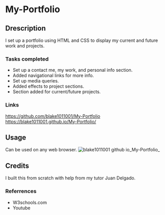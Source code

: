 # My-Portfolio

## Drescription 
I set up a portfolio using HTML and CSS to display my current and future work and projects.

### Tasks completed 
* Set up a contact me, my work, and personal info section.
* Added navigational links for more info.
* Set up media queries.
* Added effects to project sections.
* Section added for current/future projects.

### Links 
https://github.com/blake1011001/My-Portfolio
https://blake1011001.github.io/My-Portfolio/

## Usage
Can be used on any web browser. 
![blake1011001 github io_My-Portfolio_](https://user-images.githubusercontent.com/121069049/217709427-9e3cf281-d070-45cd-a876-4fc54ad21dca.png)

## Credits 
I built this from scratch with help from my tutor Juan Delgado.

### Referrences
* W3schools.com
* Youtube 
